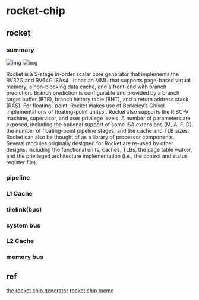 # rocket-chip

## rocket

### summary
![img](https://github.com/zhouhaifeng/zhouhaifeng.github.io/arch/cpu/rocket-chip-img/arch.jpg)
![img](https://github.com/zhouhaifeng/zhouhaifeng.github.io/arch/cpu/rocket-chip-img/pipeline.jpg)

Rocket is a 5-stage in-order scalar core generator that implements the RV32G and RV64G
ISAs4 . It has an MMU that supports page-based virtual memory, a non-blocking data cache, and
a front-end with branch prediction. Branch prediction is configurable and provided by a branch
target buffer (BTB), branch history table (BHT), and a return address stack (RAS). For floating-
point, Rocket makes use of Berkeley’s Chisel implementations of floating-point units5 . Rocket
also supports the RISC-V machine, supervisor, and user privilege levels. A number of parameters
are exposed, including the optional support of some ISA extensions (M, A, F, D), the number of
floating-point pipeline stages, and the cache and TLB sizes.
Rocket can also be thought of as a library of processor components. Several modules originally
designed for Rocket are re-used by other designs, including the functional units, caches, TLBs,
the page table walker, and the privileged architecture implementation (i.e., the control and status
register file).
### pipeline
### L1 Cache
### tilelink(bus)
### system bus
### L2 Cache
### memory bus
## ref
[the rocket chip generator](https://www2.eecs.berkeley.edu/Pubs/TechRpts/2016/EECS-2016-17.pdf)
[rocket chip memo](https://zhuanlan.zhihu.com/p/100151292)